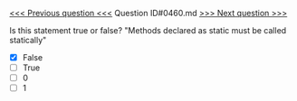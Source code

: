 [<<< Previous question <<<](0459.md)  Question ID#0460.md  [>>> Next question >>>](0461.md) 

Is this statement true or false? "Methods declared as static must be called statically"



- [x] False
- [ ] True
- [ ] 0
- [ ] 1
